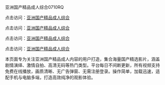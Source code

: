 亚洲国产精品成人综合0710RQ

点击访问：<a href="https://heiliaoxqkkct.pages.dev">亚洲国产精品成人综合</a> 

点击访问：<a href="https://heiliaoxqkkct.pages.dev">亚洲国产精品成人综合</a> 

点击访问：<a href="https://heiliaoxqkkct.pages.dev">亚洲国产精品成人综合</a> 

点击访问：<a href="https://heiliaoxqkkct.pages.dev">亚洲国产精品成人综合</a>

本页面专为关注亚洲国产精品成人内容的用户打造，集合海量国产精选影片，涵盖剧情演绎、激情自拍、高清无码等热门类型。平台每日不间断更新，所有视频支持免费在线播放，画质清晰、无广告弹窗、无需注册登录。操作简单，加载迅速，适配手机与电脑多端，打造高效纯净的观影体验。

<span style="display:none;">[Canonical link](https://github.com/R20250710/So5 ）</span>
